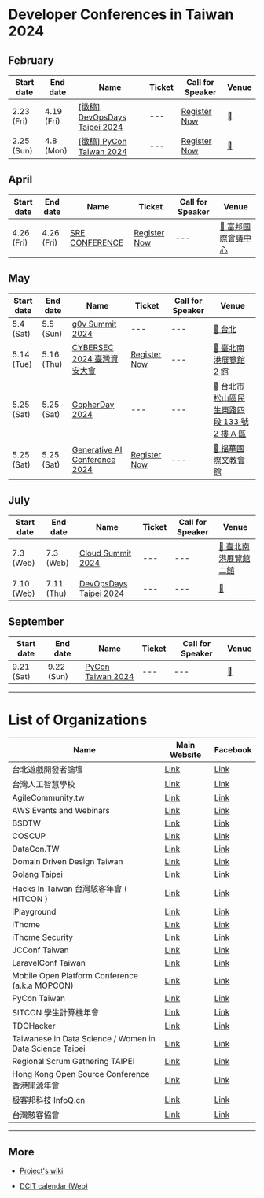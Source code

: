 # Developer Conferences in Taiwan 2024

## February

| Start date | End date | Name | Ticket | Call for Speaker | Venue |
| ---------- | -------- | ---- | ------ | ---------------- | ----- |
| 2.23 (Fri) | 4.19 (Fri) | [[徵稿] DevOpsDays Taipei 2024](https://devopsdays.tw/) | --- | [Register Now](https://r.itho.me/DevOpsDays24CFP) | [🛵 ](https://maps.google.com/?q=) |
| 2.25 (Sun) | 4.8 (Mon) | [[徵稿] PyCon Taiwan 2024](https://tw.pycon.org/2024) | --- | [Register Now](https://tw.pycon.org/2024/zh-hant/speaking/cfp) | [🛵 ](https://maps.google.com/?q=) |

## April

| Start date | End date | Name | Ticket | Call for Speaker | Venue |
| ---------- | -------- | ---- | ------ | ---------------- | ----- |
| 4.26 (Fri) | 4.26 (Fri) | [SRE CONFERENCE](https://sre.ithome.com.tw/2024) | [Register Now](https://sre.ithome.com.tw/2024/#ticket) | --- | [🛵 富邦國際會議中心](https://maps.google.com/?q=%E5%AF%8C%E9%82%A6%E5%9C%8B%E9%9A%9B%E6%9C%83%E8%AD%B0%E4%B8%AD%E5%BF%83) |

## May

| Start date | End date | Name | Ticket | Call for Speaker | Venue |
| ---------- | -------- | ---- | ------ | ---------------- | ----- |
| 5.4 (Sat) | 5.5 (Sun) | [g0v Summit 2024](https://summit2024.g0v.tw/) | --- | --- | [🛵 台北](https://maps.google.com/?q=%E5%8F%B0%E5%8C%97) |
| 5.14 (Tue) | 5.16 (Thu) | [CYBERSEC 2024 臺灣資安大會](https://cybersec.ithome.com.tw) | [Register Now](https://signupcybersec.ithome.com.tw/signup/2024) | --- | [🛵 臺北南港展覽館 2 館](https://maps.google.com/?q=%E8%87%BA%E5%8C%97%E5%8D%97%E6%B8%AF%E5%B1%95%E8%A6%BD%E9%A4%A8%202%20%E9%A4%A8) |
| 5.25 (Sat) | 5.25 (Sat) | [GopherDay 2024](https://gopherday.golang.tw/) | --- | --- | [🛵 台北市松山區民生東路四段 133 號 2 樓 A 區](https://maps.google.com/?q=%E5%8F%B0%E5%8C%97%E5%B8%82%E6%9D%BE%E5%B1%B1%E5%8D%80%E6%B0%91%E7%94%9F%E6%9D%B1%E8%B7%AF%E5%9B%9B%E6%AE%B5%20133%20%E8%99%9F%202%20%E6%A8%93%20A%20%E5%8D%80) |
| 5.25 (Sat) | 5.25 (Sat) | [Generative AI Conference 2024](https://2024.gaiconf.com/) | [Register Now](https://blindegg.kktix.cc/events/2024gaiconf) | --- | [🛵 福華國際文教會館](https://maps.google.com/?q=%E7%A6%8F%E8%8F%AF%E5%9C%8B%E9%9A%9B%E6%96%87%E6%95%99%E6%9C%83%E9%A4%A8) |

## July

| Start date | End date | Name | Ticket | Call for Speaker | Venue |
| ---------- | -------- | ---- | ------ | ---------------- | ----- |
| 7.3 (Web) | 7.3 (Web) | [Cloud Summit 2024](https://event.ithome.com.tw/live/tcescfs24/index.html) | --- | --- | [🛵 臺北南港展覽館二館](https://maps.google.com/?q=%E8%87%BA%E5%8C%97%E5%8D%97%E6%B8%AF%E5%B1%95%E8%A6%BD%E9%A4%A8%E4%BA%8C%E9%A4%A8) |
| 7.10 (Web) | 7.11 (Thu) | [DevOpsDays Taipei 2024](https://devopsdays.tw/) | --- | --- | [🛵 ](https://maps.google.com/?q=) |

## September

| Start date | End date | Name | Ticket | Call for Speaker | Venue |
| ---------- | -------- | ---- | ------ | ---------------- | ----- |
| 9.21 (Sat) | 9.22 (Sun) | [PyCon Taiwan 2024](https://tw.pycon.org/2024) | --- | --- | [🛵 ](https://maps.google.com/?q=) |

---

# List of Organizations

| Name | Main Website | Facebook |
| ---- | ------------ | -------- |
| 台北遊戲開發者論壇 | [Link](https://tgdf.tw/) | [Link](https://www.facebook.com/TGDF.Official/) |
| 台灣人工智慧學校 | [Link](https://aiacademy.tw/) | [Link](https://www.facebook.com/aiacademy.tw/) |
| AgileCommunity.tw | [Link](https://agilecommunity.tw/) | [Link](https://www.facebook.com/AgileCommunity.tw/) |
| AWS Events and Webinars | [Link](https://aws.amazon.com/events) | [Link](https://www.facebook.com/amazonwebservices) |
| BSDTW | [Link](https://bsdtw.org/) | [Link](https://www.facebook.com/BSDTW/) |
| COSCUP | [Link](https://coscup.org/) | [Link](https://www.facebook.com/coscup/) |
| DataCon.TW | [Link](https://datacon.tw/) | [Link](https://zh-tw.facebook.com/datacon.tw/) |
| Domain Driven Design Taiwan | [Link](https://www.ddd-tw.com/) | [Link](https://www.facebook.com/DDDCommunity.tw/) |
| Golang Taipei | [Link](https://www.meetup.com/golang-taipei-meetup) | [Link](https://www.facebook.com/groups/269001993248363) |
| Hacks In Taiwan 台灣駭客年會 ( HITCON ) | [Link](https://hitcon.org/) | [Link](https://www.facebook.com/HITCON) |
| iPlayground | [Link](https://iplayground.io/) | [Link](https://www.facebook.com/theiPlayground) |
| iThome | [Link](https://www.ithome.com.tw/) | [Link](https://zh-tw.facebook.com/ithomeonline) |
| iThome Security | [Link](https://www.ithome.com.tw/) | [Link](https://zh-tw.facebook.com/ithomecyber) |
| JCConf Taiwan | [Link](https://jcconf.tw/) | [Link](https://www.facebook.com/jcconf/) |
| LaravelConf Taiwan | [Link](https://laravelconf.tw/) | [Link](https://zh-tw.facebook.com/laravelconftw/) |
| Mobile Open Platform Conference (a.k.a MOPCON) | [Link](https://mopcon.org/) | [Link](https://zh-tw.facebook.com/mopcon/) |
| PyCon Taiwan | [Link](https://tw.pycon.org/) | [Link](https://zh-tw.facebook.com/pycontw/) |
| SITCON 學生計算機年會 | [Link](https://sitcon.org/) | [Link](https://sitcon.org/fb) |
| TDOHacker | [Link](http://tdohacker.org/) | [Link](https://www.facebook.com/tdohacker) |
| Taiwanese in Data Science / Women in Data Science Taipei | [Link](https://www.widstaipei.org/) | [Link](https://www.facebook.com/TWiDataScience/) |
| Regional Scrum Gathering TAIPEI | [Link](https://rsg.taipei/) | [Link](https://www.facebook.com/rsgtaipei) |
| Hong Kong Open Source Conference 香港開源年會 | [Link](https://hkoscon.org/) | [Link](https://www.facebook.com/hkoscon/) |
| 极客邦科技 InfoQ.cn | [Link](https://www.infoq.cn/) | [Link](https://weibo.com/p/1006061746173800/hom) |
| 台灣駭客協會 | [Link](https://hacker.org.tw/) | [Link](https://www.facebook.com/HackersInTaiwan) |

---

## More


 - [Project's wiki](https://github.com/IvanWei/developer-conferences-in-taiwan/wiki)
    
 - [DCIT calendar (Web)](https://dcit.ivanwei.co/)
    
